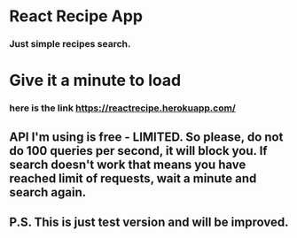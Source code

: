 # React Recipe App
### Just simple recipes search.
# Give it a minute to load

### here is the link https://reactrecipe.herokuapp.com/
## API I'm using is free - LIMITED. So please, do not do 100 queries per second, it will block you. If search doesn't work that means you have reached limit of requests, wait a minute and search again.

## P.S. This is just test version and will be improved. 
